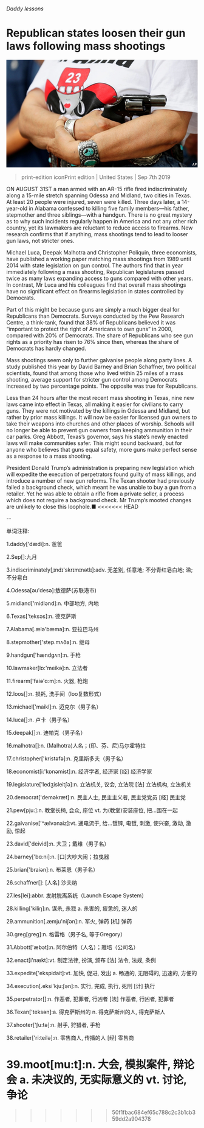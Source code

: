 ###### Daddy lessons

# Republican states loosen their gun laws following mass shootings 

![image](images/20190907_USP004_0.jpg) 

> print-edition iconPrint edition | United States | Sep 7th 2019 

ON AUGUST 31ST a man armed with an AR-15 rifle fired indiscriminately along a 15-mile stretch spanning Odessa and Midland, two cities in Texas. At least 20 people were injured, seven were killed. Three days later, a 14-year-old in Alabama confessed to killing five family members—his father, stepmother and three siblings—with a handgun. There is no great mystery as to why such incidents regularly happen in America and not any other rich country, yet its lawmakers are reluctant to reduce access to firearms. New research confirms that if anything, mass shootings tend to lead to looser gun laws, not stricter ones. 

Michael Luca, Deepak Malhotra and Christopher Poliquin, three economists, have published a working paper matching mass shootings from 1989 until 2014 with state legislation on gun control. The authors find that in year immediately following a mass shooting, Republican legislatures passed twice as many laws expanding access to guns compared with other years. In contrast, Mr Luca and his colleagues find that overall mass shootings have no significant effect on firearms legislation in states controlled by Democrats. 

Part of this might be because guns are simply a much bigger deal for Republicans than Democrats. Surveys conducted by the Pew Research Centre, a think-tank, found that 38% of Republicans believed it was “important to protect the right of Americans to own guns” in 2000, compared with 20% of Democrats. The share of Republicans who see gun rights as a priority has risen to 76% since then, whereas the share of Democrats has hardly changed. 

Mass shootings seem only to further galvanise people along party lines. A study published this year by David Barney and Brian Schaffner, two political scientists, found that among those who lived within 25 miles of a mass shooting, average support for stricter gun control among Democrats increased by two percentage points. The opposite was true for Republicans. 

Less than 24 hours after the most recent mass shooting in Texas, nine new laws came into effect in Texas, all making it easier for civilians to carry guns. They were not motivated by the killings in Odessa and Midland, but rather by prior mass killings. It will now be easier for licensed gun owners to take their weapons into churches and other places of worship. Schools will no longer be able to prevent gun owners from keeping ammunition in their car parks. Greg Abbott, Texas’s governor, says his state’s newly enacted laws will make communities safer. This might sound backward, but for anyone who believes that guns equal safety, more guns make perfect sense as a response to a mass shooting. 

President Donald Trump’s administration is preparing new legislation which will expedite the execution of perpetrators found guilty of mass killings, and introduce a number of new gun reforms. The Texan shooter had previously failed a background check, which meant he was unable to buy a gun from a retailer. Yet he was able to obtain a rifle from a private seller, a process which does not require a background check. Mr Trump’s mooted changes are unlikely to close this loophole.■ 
<<<<<<< HEAD

-- 

 单词注释:

1.daddy['dædi]:n. 爸爸 

2.Sep[]:九月 

3.indiscriminately[ˌɪndɪ'skrɪmɪnətlɪ]:adv. 无差别, 任意地; 不分青红皂白地; 滥; 不分皂白 

4.Odessa[әu'desә]:敖德萨(苏联港市) 

5.midland['midlәnd]:n. 中部地方, 内地 

6.Texas['teksәs]:n. 德克萨斯 

7.Alabama[.ælә'bæmә]:n. 亚拉巴马州 

8.stepmother['step.mʌðә]:n. 继母 

9.handgun['hændɡʌn]:n. 手枪 

10.lawmaker[lɒ:'meikә]:n. 立法者 

11.firearm['faiә'ɑ:m]:n. 火器, 枪炮 

12.loos[]:n. 损耗, 洗手间（loo复数形式） 

13.michael['maikl]:n. 迈克尔（男子名） 

14.luca[]:n. 卢卡（男子名） 

15.deepak[]:n. 迪帕克（男子名） 

16.malhotra[]:n. (Malhotra)人名；(印、芬、尼)马尔霍特拉 

17.christopher['kristәfә]:n. 克里斯多夫（男子名） 

18.economist[i:'kɒnәmist]:n. 经济学者, 经济家 [经] 经济学家 

19.legislature['ledʒisleitʃә]:n. 立法机关, 议会, 立法院 [法] 立法机构, 立法机关 

20.democrat['demәkræt]:n. 民主人士, 民主主义者, 民主党党员 [经] 民主党 

21.pew[pju:]:n. 教堂长椅, 会众, 座位 vt. 为(教堂)安装座位, 把...围在一起 

22.galvanise['^ælvәnaiz]:vt. 通电流于, 给...镀锌, 电镀, 刺激, 使兴奋, 激动, 激励, 惊起 

23.david['deivid]:n. 大卫；戴维（男子名） 

24.barney['bɑ:ni]:n. [口]大吵大闹；拉曳器 

25.brian['braiәn]:n. 布莱恩（男子名） 

26.schaffner[]: [人名] 沙夫纳 

27.les[lei]:abbr. 发射脱离系统（Launch Escape System） 

28.killing['kiliŋ]:n. 谋杀, 杀戮 a. 杀害的, 疲惫的, 迷人的 

29.ammunition[.æmju'niʃәn]:n. 军火, 弹药 [机] 弹药 

30.greg[greg]:n. 格雷格（男子名, 等于Gregory） 

31.Abbott['æbət]:n. 阿尔伯特（人名）；雅培（公司名） 

32.enact[i'nækt]:vt. 制定法律, 扮演, 颁布 [法] 法令, 法规, 条例 

33.expedite['ekspidait]:vt. 加快, 促进, 发出 a. 畅通的, 无阻碍的, 迅速的, 方便的 

34.execution[.eksi'kju:ʃәn]:n. 实行, 完成, 执行, 死刑 [计] 执行 

35.perpetrator[]:n. 作恶者, 犯罪者, 行凶者 [法] 作恶者, 行凶者, 犯罪者 

36.Texan['teksәn]:a. 得克萨斯州的 n. 得克萨斯州的人, 得克萨斯人 

37.shooter['ʃu:tә]:n. 射手, 狩猎者, 手枪 

38.retailer['ri:teilә]:n. 零售商人, 传播的人 [经] 零售商 

39.moot[mu:t]:n. 大会, 模拟案件, 辩论会 a. 未决议的, 无实际意义的 vt. 讨论, 争论 
=======
>>>>>>> 50f1fbac684ef65c788c2c3b1cb359dd2a904378

